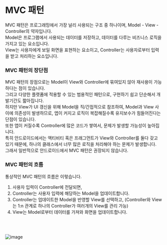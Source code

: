 # MVC 패턴
MVC 패턴은 프로그래밍에서 가장 널리 사용되는 구조 중 하나이며, Model - View - Controller의 약자입니다.<br>
Model은 프로그램에서 사용되는 데이터를 저장하고, 데이터를 다루는 비즈니스 로직을 가지고 있는 요소입니다.<br>
View는 사용자에게 보일 화면을 표현하는 요소이고, Controller는 사용자로부터 입력을 받고 처리하는 요소입니다.

### MVC 패턴의 장단점
MVC 패턴의 장점으로는 Model이 View와 Controller에 묶여있지 않아 재사용이 가능하다는 점이 있습니다.<br>
그리고 다양한 플랫폼에 적용할 수 있는 범용적인 패턴으로, 구현하기 쉽고 단순해서 개발기간도 짧아집니다.<br>
하지만 View가 UI 갱신을 위해 Model을 직/간접적으로 참조하여, Model과 View 사이에 의존성이 발생하므로, 앱이 커지고 로직이 복잡해질수록 유지보수가 힘들어진다는 단점이 있습니다.<br>
또한 앱이 커질수록 Controller에 많은 코드가 쌓여서, 문제가 발생할 가능성이 높아집니다.<br>
특히 안드로이드에서는 액티비티 혹은 프래그먼트가 View와 Controller를 둘다 갖고 있기 때문에, 하나의 클래스에서 너무 많은 로직을 처리해야 하는 문제가 발생합니다.<br>
그래서 일반적으로 안드로이드에서 MVC 패턴은 권장되지 않습니다.

### MVC 패턴의 흐름
통상적인 MVC 패턴의 흐름은 이렇습니다.
1. 사용자 입력이 Controller에 전달되면,
2. Controller는 사용자 입력에 해당하는 Model을 업데이트합니다.
3. Controller는 업데이트한 Model을 반영할 View를 선택하고, (Controller와 View는 1:n 관계로 하나의 Controller가 여러개의 View를 관리 가능)
4. View는 Model로부터 데이터를 가져와 화면을 업데이트합니다.

<br>
<br>

![image](https://github.com/sdhong0609/Tech-Study/assets/78577085/5ef435fa-a789-42aa-b9ef-4bcf7f178bd7)

